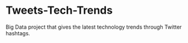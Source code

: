 # Tweets-Tech-Trends
Big Data project that gives the latest technology trends through Twitter hashtags. 
